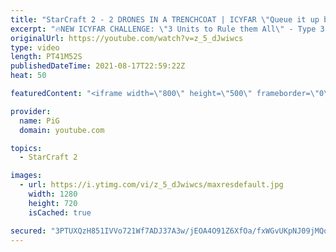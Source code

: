 ```yaml
---
title: "StarCraft 2 - 2 DRONES IN A TRENCHCOAT | ICYFAR \"Queue it up baby!\" Compilation"
excerpt: "🔥NEW ICYFAR CHALLENGE: \"3 Units to Rule them All\" - Type 3 units into the chat at the start of the game, and only use these to win! (workers/injecting queens excluded) Send submissions to eonblu95@gmail.com as attachment AND only ICYFAR as the subject. Max 1 replay per person. Latest submission is on"
originalUrl: https://youtube.com/watch?v=z_5_dJwiwcs
type: video
length: PT41M52S
publishedDateTime: 2021-08-17T22:59:22Z
heat: 50

featuredContent: "<iframe width=\"800\" height=\"500\" frameborder=\"0\" src=\"https://www.youtube.com/embed/z_5_dJwiwcs\" allow=\"accelerometer; autoplay; encrypted-media; gyroscope; picture-in-picture\" allowfullscreen></iframe>"

provider:
  name: PiG
  domain: youtube.com

topics:
  - StarCraft 2

images:
  - url: https://i.ytimg.com/vi/z_5_dJwiwcs/maxresdefault.jpg
    width: 1280
    height: 720
    isCached: true

secured: "3PTUXQzH851IVVo721Wf7ADJ37A3w/jEOA4O91Z6XfOa/fxWGvUKpNJ09jMQqTuoBH01bVflYwA4xKz3iwQhGDaYmAOWEHtyEyf6kVGmEFTaqunmVfPwN4eoJZOko10ahJ3bEf4yhGta0YKoR3I5RIMPcQCL/I/dxVjme0AJhi9boJkZk3Wq07cdKSWFmafDot5/w+M4xiRs9PH2UWvOHeXXJm/hxthiD+fQ+c/aQsVcoFlrwkDajl12IcW9UPIckmYdN6edyp+7zGPjqKmXXBVWlhi0KYhQwK7rqrc7kTXdzOOXuOXqzcfTePw91KosykEjbvIDq5t6lRzIf9qYxTNHuR9c01eCXZfL289I+yV5+rsaiDLIlv9iJ+/EvcoR+nRvernyGL0WAxBBse4whpDr2aiPXwAPxnYt8tkmlDM=;cW7CgKfedN5Oo6uBRsQlFw=="
---
```



